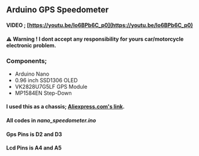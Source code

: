 ## Arduino GPS Speedometer
#### VIDEO ; [https://youtu.be/Io6BPb6C_p0](https://youtu.be/Io6BPb6C_p0)
#### :warning: Warning ! I dont accept any responsibility for yours car/motorcycle electronic problem.
### **Components;**
- Arduino Nano
- 0.96 inch SSD1306 OLED
- VK2828U7G5LF GPS Module
- MP1584EN Step-Down

#### I used this as a chassis; [Aliexpress.com's link](https://www.aliexpress.com/item/4000032925018.html?spm=a2g0s.9042311.0.0.1eea4c4dPCp1Wi).

#### All codes in *nano_speedometer.ino*
#### Gps Pins is D2 and D3
#### Lcd Pins is A4 and A5
